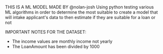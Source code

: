THIS IS A ML MODEL MADE BY @nolan-josh 
Using python testing various ML algorithms in order to determine the most suitable to create
a model that will intake applicant's data to then estimate if they are suitable for a loan or not

IMPORTANT NOTES FOR THE DATASET:
- The income values are monthly income not yearly
- The LoanAmount has been divided by 1000
